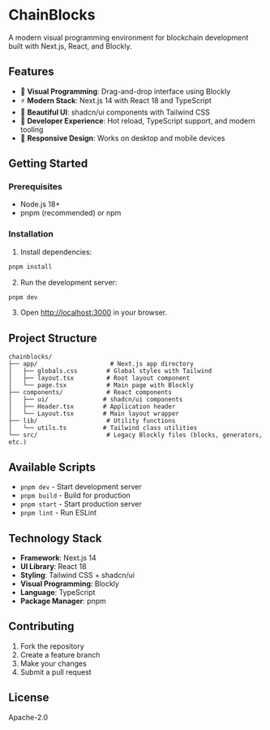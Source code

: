 # ChainBlocks

A modern visual programming environment for blockchain development built with Next.js, React, and Blockly.

## Features

- 🧩 **Visual Programming**: Drag-and-drop interface using Blockly
- ⚡ **Modern Stack**: Next.js 14 with React 18 and TypeScript
- 🎨 **Beautiful UI**: shadcn/ui components with Tailwind CSS
- 🔧 **Developer Experience**: Hot reload, TypeScript support, and modern tooling
- 📱 **Responsive Design**: Works on desktop and mobile devices

## Getting Started

### Prerequisites

- Node.js 18+ 
- pnpm (recommended) or npm

### Installation

1. Install dependencies:
```bash
pnpm install
```

2. Run the development server:
```bash
pnpm dev
```

3. Open [http://localhost:3000](http://localhost:3000) in your browser.

## Project Structure

```
chainblocks/
├── app/                    # Next.js app directory
│   ├── globals.css        # Global styles with Tailwind
│   ├── layout.tsx         # Root layout component
│   └── page.tsx           # Main page with Blockly
├── components/            # React components
│   ├── ui/               # shadcn/ui components
│   ├── Header.tsx        # Application header
│   └── Layout.tsx        # Main layout wrapper
├── lib/                   # Utility functions
│   └── utils.ts          # Tailwind class utilities
└── src/                   # Legacy Blockly files (blocks, generators, etc.)
```

## Available Scripts

- `pnpm dev` - Start development server
- `pnpm build` - Build for production
- `pnpm start` - Start production server
- `pnpm lint` - Run ESLint

## Technology Stack

- **Framework**: Next.js 14
- **UI Library**: React 18
- **Styling**: Tailwind CSS + shadcn/ui
- **Visual Programming**: Blockly
- **Language**: TypeScript
- **Package Manager**: pnpm

## Contributing

1. Fork the repository
2. Create a feature branch
3. Make your changes
4. Submit a pull request

## License

Apache-2.0
